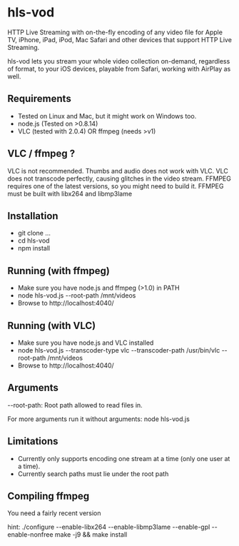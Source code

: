 hls-vod
=======

HTTP Live Streaming with on-the-fly encoding of any video file for Apple TV, iPhone, iPad, iPod, Mac Safari and other devices that support HTTP Live Streaming.

hls-vod lets you stream your whole video collection on-demand, regardless of format, to your iOS devices, playable from Safari, working with AirPlay as well.

Requirements
------------
- Tested on Linux and Mac, but it might work on Windows too.
- node.js (Tested on >0.8.14)
- VLC (tested with 2.0.4) OR ffmpeg (needs >v1)

VLC / ffmpeg ?
--------------
VLC is not recommended. Thumbs and audio does not work with VLC. VLC does not transcode perfectly, causing glitches in the video stream.
FFMPEG requires one of the latest versions, so you might need to build it. FFMPEG must be built with libx264 and libmp3lame

Installation
------------
- git clone ...
- cd hls-vod
- npm install

Running (with ffmpeg)
---------------------
- Make sure you have node.js and ffmpeg (>1.0) in PATH
- node hls-vod.js --root-path /mnt/videos
- Browse to http://localhost:4040/

Running (with VLC)
------------------
- Make sure you have node.js and VLC installed
- node hls-vod.js --transcoder-type vlc --transcoder-path /usr/bin/vlc --root-path /mnt/videos
- Browse to http://localhost:4040/


Arguments
---------
--root-path: Root path allowed to read files in.

For more arguments run it without arguments: node hls-vod.js

Limitations
-----------
- Currently only supports encoding one stream at a time (only one user at a time).
- Currently search paths must lie under the root path

Compiling ffmpeg
----------------
You need a fairly recent version

hint:
./configure --enable-libx264 --enable-libmp3lame --enable-gpl --enable-nonfree
make -j9 && make install
